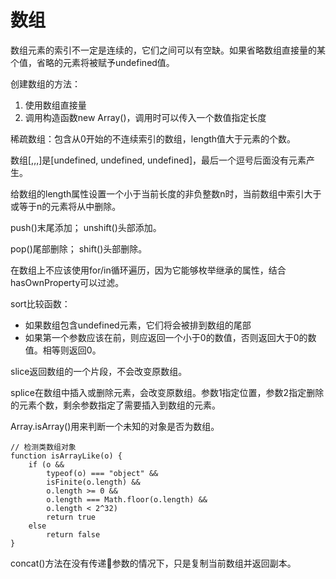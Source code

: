 # 数组
数组元素的索引不一定是连续的，它们之间可以有空缺。如果省略数组直接量的某个值，省略的元素将被赋予undefined值。

创建数组的方法：
1. 使用数组直接量
2. 调用构造函数new Array()，调用时可以传入一个数值指定长度

稀疏数组：包含从0开始的不连续索引的数组，length值大于元素的个数。

数组[,,,]是[undefined, undefined, undefined]，最后一个逗号后面没有元素产生。

给数组的length属性设置一个小于当前长度的非负整数n时，当前数组中索引大于或等于n的元素将从中删除。

push()末尾添加；
unshift()头部添加。

pop()尾部删除；
shift()头部删除。

在数组上不应该使用for/in循环遍历，因为它能够枚举继承的属性，结合hasOwnProperty可以过滤。

sort比较函数：
- 如果数组包含undefined元素，它们将会被排到数组的尾部
- 如果第一个参数应该在前，则应返回一个小于0的数值，否则返回大于0的数值。相等则返回0。

slice返回数组的一个片段，不会改变原数组。

splice在数组中插入或删除元素，会改变原数组。参数1指定位置，参数2指定删除的元素个数，剩余参数指定了需要插入到数组的元素。

Array.isArray()用来判断一个未知的对象是否为数组。

```
// 检测类数组对象
function isArrayLike(o) {
    if (o && 
        typeof(o) === "object" &&
        isFinite(o.length) &&
        o.length >= 0 &&
        o.length === Math.floor(o.length) &&
        o.length < 2^32)
        return true
    else
        return false
}
```

concat()方法在没有传递参数的情况下，只是复制当前数组并返回副本。